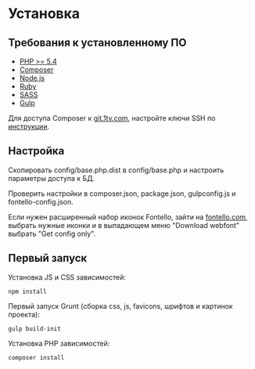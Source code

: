 # Установка

## Требования к установленному ПО

 * [PHP >= 5.4](http://www.php.net/)
 * [Composer](https://getcomposer.org/download/)
 * [Node.js](https://nodejs.org/en/download/)
 * [Ruby](http://rubyinstaller.org/)
 * [SASS](http://sass-lang.com/)
 * [Gulp](http://gulpjs.com/)

Для доступа Composer к [git.1tv.com](https://git.1tv.com/), настройте ключи SSH по [инструкции](https://git.1tv.com/help/ssh/README).


## Настройка

Скопировать config/base.php.dist в config/base.php и настроить параметры доступа к БД.

Проверить настройки в composer.json, package.json, gulpconfig.js и fontello-config.json.

Если нужен расширенный набор иконок Fontello, зайти на [fontello.com](http://fontello.com/), 
выбрать нужные иконки и в выпадающем меню "Download webfont" выбрать "Get config only".


## Первый запуск

Установка JS и CSS зависимостей:

```
npm install
```

Первый запуск Grunt (сборка css, js, favicons, шрифтов и картинок проекта):

```
gulp build-init 
```

Установка PHP зависимостей:

```
composer install
```



 

